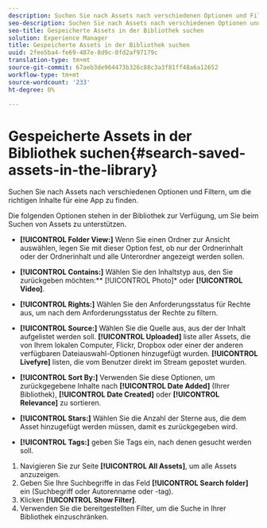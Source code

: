 ```yaml
---
description: Suchen Sie nach Assets nach verschiedenen Optionen und Filtern, um die richtigen Inhalte für eine App zu finden.
seo-description: Suchen Sie nach Assets nach verschiedenen Optionen und Filtern, um die richtigen Inhalte für eine App zu finden.
seo-title: Gespeicherte Assets in der Bibliothek suchen
solution: Experience Manager
title: Gespeicherte Assets in der Bibliothek suchen
uuid: 2fee5ba4-fe69-487e-8d9c-0fd2af97179c
translation-type: tm+mt
source-git-commit: 67aeb3de964473b326c88c3a3f81ff48a6a12652
workflow-type: tm+mt
source-wordcount: '233'
ht-degree: 0%

---
```



# Gespeicherte Assets in der Bibliothek suchen{#search-saved-assets-in-the-library}

Suchen Sie nach Assets nach verschiedenen Optionen und Filtern, um die richtigen Inhalte für eine App zu finden.

Die folgenden Optionen stehen in der Bibliothek zur Verfügung, um Sie beim Suchen von Assets zu unterstützen.

* **[!UICONTROL Folder View:]** Wenn Sie einen Ordner zur Ansicht auswählen, legen Sie mit dieser Option fest, ob nur der Ordnerinhalt oder der Ordnerinhalt und alle Unterordner angezeigt werden sollen.
* **[!UICONTROL Contains:]** Wählen Sie den Inhaltstyp aus, den Sie zurückgeben möchten:**  [!UICONTROL Photo]* oder  **[!UICONTROL Video]**.

* **[!UICONTROL Rights:]** Wählen Sie den Anforderungsstatus für Rechte aus, um nach dem Anforderungsstatus der Rechte zu filtern.
* **[!UICONTROL Source:]** Wählen Sie die Quelle aus, aus der der Inhalt aufgelistet werden soll. **[!UICONTROL Uploaded]** liste aller Assets, die von Ihrem lokalen Computer, Flickr, Dropbox oder einer der anderen verfügbaren Dateiauswahl-Optionen hinzugefügt wurden. **[!UICONTROL Livefyre]** listen, die vom Benutzer direkt im Stream gepostet wurden.

* **[!UICONTROL Sort By:]** Verwenden Sie diese Optionen, um zurückgegebene Inhalte nach  **[!UICONTROL Date Added]** (Ihrer Bibliothek),  **[!UICONTROL Date Created]** oder  **[!UICONTROL Relevance]** zu sortieren.

* **[!UICONTROL Stars:]** Wählen Sie die Anzahl der Sterne aus, die dem Asset hinzugefügt werden müssen, damit es zurückgegeben wird.
* **[!UICONTROL Tags:]** geben Sie Tags ein, nach denen gesucht werden soll.

1. Navigieren Sie zur Seite **[!UICONTROL All Assets]**, um alle Assets anzuzeigen.
1. Geben Sie Ihre Suchbegriffe in das Feld **[!UICONTROL Search folder]** ein (Suchbegriff oder Autorenname oder -tag).
1. Klicken **[!UICONTROL Show Filter]**.
1. Verwenden Sie die bereitgestellten Filter, um die Suche in Ihrer Bibliothek einzuschränken.
